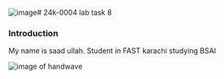![image](https://github.com/user-attachments/assets/466fb5d2-742b-47b9-8aa7-4e14dab26e3c)# 24k-0004
lab task 8

### Introduction
My name is saad ullah. Student in FAST karachi studying BSAI


![image of handwave](https://github.com/user-attachments/assets/75b7319c-3b59-4836-8a51-96189d01ac6a)

